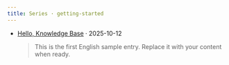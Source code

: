 ```yaml
---
title: Series · getting-started
---
```


- [Hello, Knowledge Base](/en/content/hello-world/) · 2025-10-12
  > This is the first English sample entry. Replace it with your content when ready.
